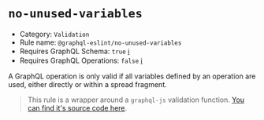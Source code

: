# `no-unused-variables`

- Category: `Validation`
- Rule name: `@graphql-eslint/no-unused-variables`
- Requires GraphQL Schema: `true` [ℹ️](../../README.md#extended-linting-rules-with-graphql-schema)
- Requires GraphQL Operations: `false` [ℹ️](../../README.md#extended-linting-rules-with-siblings-operations)

A GraphQL operation is only valid if all variables defined by an operation are used, either directly or within a spread fragment.

> This rule is a wrapper around a `graphql-js` validation function. [You can find it's source code here](https://github.com/graphql/graphql-js/blob/main/src/validation/rules/NoUnusedVariablesRule.js).